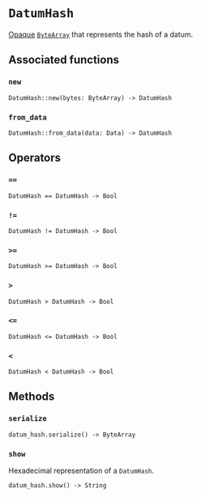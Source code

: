# `DatumHash`

[Opaque](https://en.wikipedia.org/wiki/Opaque_data_type) [`ByteArray`](./bytearray.md) that represents the hash of a datum.

## Associated functions

### `new`

```helios
DatumHash::new(bytes: ByteArray) -> DatumHash
```

### `from_data`

```helios
DatumHash::from_data(data: Data) -> DatumHash
```

## Operators

### `==`

```helios
DatumHash == DatumHash -> Bool
```

### `!=`

```helios
DatumHash != DatumHash -> Bool
```

### `>=`

```helios
DatumHash >= DatumHash -> Bool
```

### `>`

```helios
DatumHash > DatumHash -> Bool
```

### `<=`

```helios
DatumHash <= DatumHash -> Bool
```

### `<`

```helios
DatumHash < DatumHash -> Bool
```

## Methods

### `serialize`

```helios
datum_hash.serialize() -> ByteArray
```

### `show`

Hexadecimal representation of a `DatumHash`.

```helios
datum_hash.show() -> String
```
